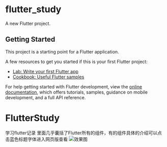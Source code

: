 # flutter_study

A new Flutter project.

## Getting Started

This project is a starting point for a Flutter application.

A few resources to get you started if this is your first Flutter project:

- [Lab: Write your first Flutter app](https://docs.flutter.dev/get-started/codelab)
- [Cookbook: Useful Flutter samples](https://docs.flutter.dev/cookbook)

For help getting started with Flutter development, view the
[online documentation](https://docs.flutter.dev/), which offers tutorials,
samples, guidance on mobile development, and a full API reference.
# FlutterStudy
学习flutter记录
里面几乎囊括了Flutter所有的组件，有的组件具体的介绍可以点击蓝色标题字体进入网页版查看
![效果图](https://github.com/Tomous/FlutterStudy/blob/main/screen.gif)
